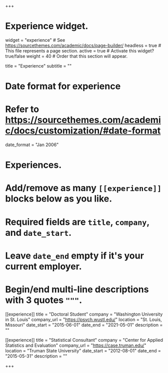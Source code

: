 +++
# Experience widget.
widget = "experience"  # See https://sourcethemes.com/academic/docs/page-builder/
headless = true  # This file represents a page section.
active = true  # Activate this widget? true/false
weight = 40  # Order that this section will appear.

title = "Experience"
subtitle = ""

# Date format for experience
#   Refer to https://sourcethemes.com/academic/docs/customization/#date-format
date_format = "Jan 2006"

# Experiences.
#   Add/remove as many `[[experience]]` blocks below as you like.
#   Required fields are `title`, `company`, and `date_start`.
#   Leave `date_end` empty if it's your current employer.
#   Begin/end multi-line descriptions with 3 quotes `"""`.
[[experience]]
  title = "Doctoral Student"
  company = "Washington University in St. Louis"
  company_url = "https://psych.wustl.edu/"
  location = "St. Louis, Missouri"
  date_start = "2015-06-01"
  date_end = "2021-05-01"
  description = ""

[[experience]]
  title = "Statistical Consultant"
  company = "Center for Applied Statistics and Evaluation"
  company_url = "https://case.truman.edu/"
  location = "Truman State University"
  date_start = "2012-08-01"
  date_end = "2015-05-31"
  description = ""

+++
